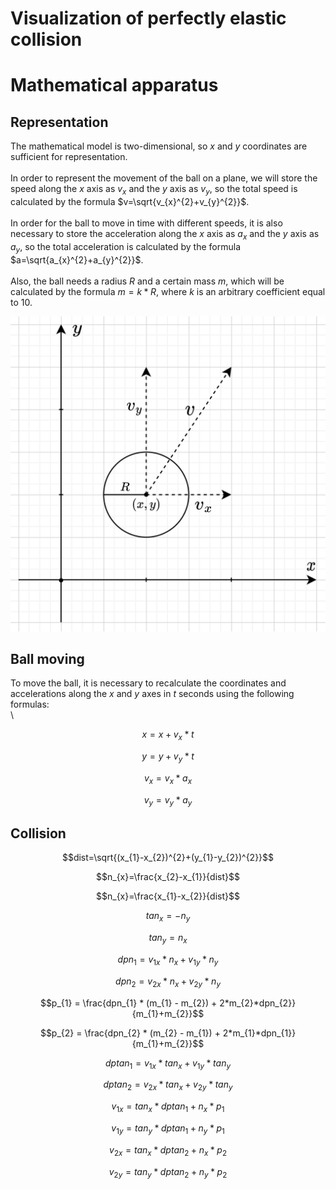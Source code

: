 # Visualization of perfectly elastic collision

# Mathematical apparatus

## Representation

The mathematical model is two-dimensional, so $x$ and $y$ coordinates are sufficient for representation.\
\
In order to represent the movement of the ball on a plane, we will store the speed along the $x$ axis as $v_{x}$ and the $y$ axis as $v_{y}$, so the total speed is calculated by the formula $v=\sqrt{v_{x}^{2}+v_{y}^{2}}$.\
\
In order for the ball to move in time with different speeds, it is also necessary to store the acceleration along the $x$ axis as $a_{x}$ and the $y$ axis as $a_{y}$, so the total acceleration is calculated by the formula $a=\sqrt{a_{x}^{2}+a_{y}^{2}}$.\
\
Also, the ball needs a radius $R$ and a certain mass $m$, which will be calculated by the formula $m=k*R$, where $k$ is an arbitrary coefficient equal to 10.

![img](img/ball_representation.png)

## Ball moving

To move the ball, it is necessary to recalculate the coordinates and accelerations along the $x$ and $y$ axes in $t$ seconds using the following formulas:\
\

$$x=x+v_{x}*t$$

$$y=y+v_{y}*t$$

$$v_{x}=v_{x}*a_{x}$$

$$v_{y}=v_{y}*a_{y}$$

## Collision

$$dist=\sqrt{(x_{1}-x_{2})^{2}+(y_{1}-y_{2})^{2}}$$

$$n_{x}=\frac{x_{2}-x_{1}}{dist}$$

$$n_{x}=\frac{x_{1}-x_{2}}{dist}$$

$$tan_{x}=-n_{y}$$

$$tan_{y}=n_{x}$$

$$dpn_{1}=v_{1x}*n_{x}+v_{1y}*n_{y}$$

$$dpn_{2}=v_{2x}*n_{x}+v_{2y}*n_{y}$$

$$p_{1} = \frac{dpn_{1} * (m_{1} - m_{2}) + 2*m_{2}*dpn_{2}}{m_{1}+m_{2}}$$

$$p_{2} = \frac{dpn_{2} * (m_{2} - m_{1}) + 2*m_{1}*dpn_{1}}{m_{1}+m_{2}}$$

$$dptan_{1}=v_{1x}*tan_{x}+v_{1y}*tan_{y}$$

$$dptan_{2}=v_{2x}*tan_{x}+v_{2y}*tan_{y}$$

$$v_{1x}=tan_{x}*dptan_{1}+n_{x}*p_{1}$$

$$v_{1y}=tan_{y}*dptan_{1}+n_{y}*p_{1}$$

$$v_{2x}=tan_{x}*dptan_{2}+n_{x}*p_{2}$$

$$v_{2y}=tan_{y}*dptan_{2}+n_{y}*p_{2}$$
